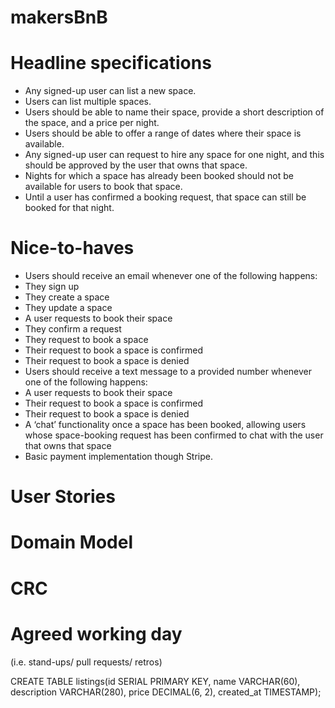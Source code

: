 # makersBnB

# Headline specifications

* Any signed-up user can list a new space.
* Users can list multiple spaces.
* Users should be able to name their space, provide a short description of the space, and a price per night.
* Users should be able to offer a range of dates where their space is available.
* Any signed-up user can request to hire any space for one night, and this should be approved by the user that owns that space.
* Nights for which a space has already been booked should not be available for users to book that space.
* Until a user has confirmed a booking request, that space can still be booked for that night.

# Nice-to-haves

* Users should receive an email whenever one of the following happens:
* They sign up
* They create a space
* They update a space
* A user requests to book their space
* They confirm a request
* They request to book a space
* Their request to book a space is confirmed
* Their request to book a space is denied
* Users should receive a text message to a provided number whenever one of the following happens:
* A user requests to book their space
* Their request to book a space is confirmed
* Their request to book a space is denied
* A ‘chat’ functionality once a space has been booked, allowing users whose space-booking request has been confirmed to chat with the user that owns that space
* Basic payment implementation though Stripe.

# User Stories

# Domain Model

# CRC

# Agreed working day
(i.e. stand-ups/ pull requests/ retros)

CREATE TABLE listings(id SERIAL PRIMARY KEY, name VARCHAR(60), description VARCHAR(280), price DECIMAL(6, 2), created_at TIMESTAMP);
